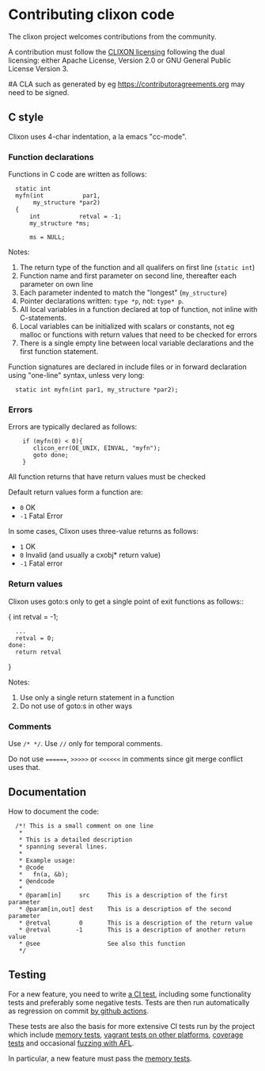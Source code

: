 # Contributing clixon code

The clixon project welcomes contributions from the community.

A contribution must follow the [CLIXON
licensing](https://github.com/clicon/clixon/blob/master/LICENSE.md)
following the dual licensing: either Apache License, Version 2.0 or
GNU General Public License Version 3.

#A CLA such as generated by eg https://contributoragreements.org may need to be signed.

## C style

Clixon uses 4-char indentation, a la emacs "cc-mode".

### Function declarations

Functions in C code are written as follows:
```
  static int
  myfn(int           par1,
       my_structure *par2)
  {
      int           retval = -1;
      my_structure *ms;

      ms = NULL;
```

Notes:

1. The return type of the function and all qualifers on first line (`static int`)
2. Function name and first parameter on second line, thereafter each parameter on own line
3. Each parameter indented to match the "longest" (`my_structure`)
4. Pointer declarations written: `type *p`, not: `type* p`.
5. All local variables in a function declared at top of function, not inline with C-statements.
6. Local variables can be initialized with scalars or constants, not eg malloc or functions with return values that need to be  checked for errors
7. There is a single empty line between local variable declarations and the first function statement.

Function signatures are declared in include files or in forward declaration using "one-line" syntax, unless very long:
```
  static int myfn(int par1, my_structure *par2);
```

### Errors

Errors are typically declared as follows:
```
    if (myfn(0) < 0){
       clicon_err(OE_UNIX, EINVAL, "myfn");
       goto done;
    }
```

All function returns that have return values must be checked

Default return values form a function are:

- `0`  OK
- `-1` Fatal Error

In some cases, Clixon uses three-value returns as follows:

- `1`  OK
- `0`  Invalid (and usually a cxobj* return value)
- `-1` Fatal error

### Return values

Clixon uses goto:s only to get a single point of exit functions as follows::

  {
      int retval = -1;
  
      ...
      retval = 0;
    done:
      return retval
  }

Notes:

1. Use only a single return statement in a function
2. Do not use of goto:s in other ways

### Comments

Use `/* */`. Use `//` only for temporal comments.

Do not use `======`, `>>>>>` or `<<<<<<` in comments since git merge conflict uses that.

## Documentation

How to document the code:
```
  /*! This is a small comment on one line
   *
   * This is a detailed description
   * spanning several lines.
   *
   * Example usage:
   * @code
   *   fn(a, &b);
   * @endcode
   *
   * @param[in]     src     This is a description of the first parameter
   * @param[in,out] dest    This is a description of the second parameter
   * @retval        0       This is a description of the return value
   * @retval       -1       This is a description of another return value
   * @see                   See also this function
   */
```

## Testing

For a new feature, you need to write [a CI test](https://github.com/clicon/clixon/blob/master/test/README.md), including some functionality tests and preferably some negative tests. Tests are then run automatically as regression on commit [by github actions](https://github.com/clicon/clixon/actions/).

These tests are also the basis for more extensive CI tests run by the project which
include [memory tests](https://github.com/clicon/clixon/tree/master/test#memory-leak-test), [vagrant tests on other platforms](https://github.com/clicon/clixon/tree/master/test/vagrantvalgrind), [coverage tests](https://app.codecov.io/gh/clicon/clixon) and occasional [fuzzing with AFL](https://github.com/clicon/clixon/tree/master/fuzz).

In particular, a new feature must pass the [memory tests](https://github.com/clicon/clixon/tree/master/test#memory-leak-test).